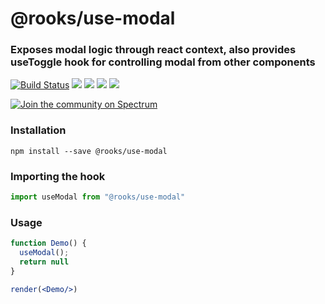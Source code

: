 # @rooks/use-modal

### Exposes modal logic through react context, also provides useToggle hook for controlling modal from other components

[![Build Status](https://travis-ci.org/imbhargav5/rooks.svg?branch=master)](https://travis-ci.org/imbhargav5/rooks) ![](https://img.shields.io/npm/v/@rooks/use-modal/latest.svg) ![](https://img.shields.io/npm/l/@rooks/use-modal.svg) ![](https://img.shields.io/bundlephobia/min/@rooks/use-modal.svg) ![](https://img.shields.io/david/imbhargav5/rooks.svg?path=packages%2Fmodal)

<a href="https://spectrum.chat/rooks"><img src="https://withspectrum.github.io/badge/badge.svg" alt="Join the community on Spectrum"/></a>

### Installation

```
npm install --save @rooks/use-modal
```

### Importing the hook

```javascript
import useModal from "@rooks/use-modal"
```

### Usage

```jsx
function Demo() {
  useModal();
  return null
}

render(<Demo/>)
```
